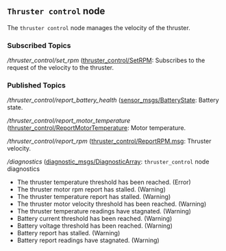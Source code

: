 ## `Thruster control` node
The `thruster control` node manages the velocity of the thruster.  

### Subscribed Topics

*/thruster_control/set_rpm* ([thruster_control/SetRPM](msg/SetRPM.msg): Subscribes to the request of the velocity to the thruster.  


### Published Topics

*/thruster_control/report_battery_health* ([sensor_msgs/BatteryState](https://docs.ros.org/en/api/sensor_msgs/html/msg/BatteryState.html): Battery state.

*/thruster_control/report_motor_temperature* ([thruster_control/ReportMotorTemperature](msg/ReportMotorTemperature.msg): Motor temperature.

*/thruster_control/report_rpm* ([thruster_control/ReportRPM.msg](msg/ReportRPM.msg): Thruster velocity.

*/diagnostics* ([diagnostic_msgs/DiagnosticArray](http://docs.ros.org/en/api/diagnostic_msgs/html/msg/DiagnosticArray.html): `thruster_control` node diagnostics
  - The thruster temperature threshold has been reached. (Error)
  - The thruster motor rpm report has stalled. (Warning)
  - The thruster temperature report has stalled. (Warning)
  - The thruster motor velocity threshold has been reached. (Warning)
  - The thruster temperature readings have stagnated. (Warning)
  - Battery current threshold has been reached. (Warning)
  - Battery voltage threshold has been reached. (Warning)
  - Battery report has stalled. (Warning)
  - Battery report readings have stagnated. (Warning)
